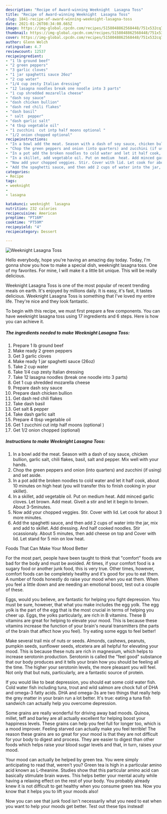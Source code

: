 ```yaml
---
description: "Recipe of Award-winning Weeknight  Lasagna Toss"
title: "Recipe of Award-winning Weeknight  Lasagna Toss"
slug: 1841-recipe-of-award-winning-weeknight-lasagna-toss
date: 2021-01-26T08:34:08.665Z
image: https://img-global.cpcdn.com/recipes/5158048862568448/751x532cq70/weeknight-lasagna-toss-recipe-main-photo.jpg
thumbnail: https://img-global.cpcdn.com/recipes/5158048862568448/751x532cq70/weeknight-lasagna-toss-recipe-main-photo.jpg
cover: https://img-global.cpcdn.com/recipes/5158048862568448/751x532cq70/weeknight-lasagna-toss-recipe-main-photo.jpg
author: Glenn Welch
ratingvalue: 4.7
reviewcount: 12537
recipeingredient:
- "1 lb ground beef"
- "2 green peppers"
- "3 garlic cloves"
- "1 jar spaghetti sauce 26oz"
- "2 cup water"
- "1/4 cup zesty Italian dressing"
- "12 lasagna noodles break one noodle into 3 parts"
- "1 cup shredded mozarella cheese"
- "dash soy sauce"
- "dash chicken bullion"
- "dash red chili flakes"
- "dash basil"
- " salt  pepper"
- "dash garlic salt"
- "4 tbsp vegetable oil"
- "1 zucchini  cut intp half moons optional "
- "1/2 onion chopped optional"
recipeinstructions:
- "In a bowl add the meat. Season with a dash of soy sauce, chicken bullion, garlic salt, chili flakes, basil,  salt and pepper. Mix well with your hands."
- "Chop the green peppers and onion (into quarters) and zucchini (if using) and set aside."
- "In a pot add the broken noodles to cold water and let it half cook, about 10 minutes on high heat (you will transfer this to finish cooking  in your skillet)."
- "In a skillet, add vegetable oil. Put on medium  heat. Add minced garlic cloves. Let brown. Add meat. Giveit a stir and let it begin to brown. About 3-5minutes."
- "Now add your chopped veggies. Stir. Cover with lid. Let cook for about 3 more minutes."
- "Add the spaghetti sauce, and then add 2 cups of water into the jar, mix and add to skillet. Add dressing. And half cooked noodles. Stir ocassionaly. About 5 minutes, then add cheese on top and Cover with lid. Let stand for 5 min on low heat."
categories:
- Recipe
tags:
- weeknight
- 
- lasagna

katakunci: weeknight  lasagna 
nutrition: 232 calories
recipecuisine: American
preptime: "PT16M"
cooktime: "PT59M"
recipeyield: "4"
recipecategory: Dessert

---
```



![Weeknight  Lasagna Toss](https://img-global.cpcdn.com/recipes/5158048862568448/751x532cq70/weeknight-lasagna-toss-recipe-main-photo.jpg)

Hello everybody, hope you're having an amazing day today. Today, I'm gonna show you how to make a special dish, weeknight  lasagna toss. One of my favorites. For mine, I will make it a little bit unique. This will be really delicious.

Weeknight  Lasagna Toss is one of the most popular of recent trending meals on earth. It's enjoyed by millions daily. It is easy, it's fast, it tastes delicious. Weeknight  Lasagna Toss is something that I've loved my entire life. They're nice and they look fantastic.




To begin with this recipe, we must first prepare a few components. You can have weeknight  lasagna toss using 17 ingredients and 6 steps. Here is how you can achieve it.

<!--inarticleads1-->

##### The ingredients needed to make Weeknight  Lasagna Toss:

1. Prepare 1 lb ground beef
1. Make ready 2 green peppers
1. Get 3 garlic cloves
1. Make ready 1 jar spaghetti sauce (26oz)
1. Take 2 cup water
1. Take 1/4 cup zesty Italian dressing
1. Take 12 lasagna noodles (break one noodle into 3 parts)
1. Get 1 cup shredded mozarella cheese
1. Prepare dash soy sauce
1. Prepare dash chicken bullion
1. Get dash red chili flakes
1. Take dash basil
1. Get  salt &amp; pepper
1. Take dash garlic salt
1. Prepare 4 tbsp vegetable oil
1. Get 1 zucchini  cut intp half moons (optional )
1. Get 1/2 onion chopped (optional)




<!--inarticleads2-->

##### Instructions to make Weeknight  Lasagna Toss:

1. In a bowl add the meat. Season with a dash of soy sauce, chicken bullion, garlic salt, chili flakes, basil,  salt and pepper. Mix well with your hands.
1. Chop the green peppers and onion (into quarters) and zucchini (if using) and set aside.
1. In a pot add the broken noodles to cold water and let it half cook, about 10 minutes on high heat (you will transfer this to finish cooking  in your skillet).
1. In a skillet, add vegetable oil. Put on medium  heat. Add minced garlic cloves. Let brown. Add meat. Giveit a stir and let it begin to brown. About 3-5minutes.
1. Now add your chopped veggies. Stir. Cover with lid. Let cook for about 3 more minutes.
1. Add the spaghetti sauce, and then add 2 cups of water into the jar, mix and add to skillet. Add dressing. And half cooked noodles. Stir ocassionaly. About 5 minutes, then add cheese on top and Cover with lid. Let stand for 5 min on low heat.




Foods That Can Make Your Mood Better


For the most part, people have been taught to think that "comfort" foods are bad for the body and must be avoided. At times, if your comfort food is a sugary food or another junk food, this is very true. Other times, however, comfort foods can be completely healthy and it's good for you to eat them. A number of foods honestly do raise your mood when you eat them. When you feel a little down and are needing an emotional boost, test out a couple of these.

Eggs, would you believe, are fantastic for helping you fight depression. You must be sure, however, that what you make includes the egg yolk. The egg yolk is the part of the egg that is the most crucial in terms of helping you cheer up. Eggs, the yolks particularly, are rich in B vitamins. These B vitamins are great for helping to elevate your mood. This is because these vitamins increase the function of your brain's neural transmitters (the parts of the brain that affect how you feel). Try eating some eggs to feel better!

Make several trail mix of nuts or seeds. Almonds, cashews, peanuts, pumpkin seeds, sunflower seeds, etcetera are all helpful for elevating your mood. This is because these nuts are rich in magnesium, which helps to increase serotonin production. Serotonin is called the "feel good" substance that our body produces and it tells your brain how you should be feeling all the time. The higher your serotonin levels, the more pleasant you will feel. Not only that but nuts, particularly, are a fantastic source of protein.

If you would like to beat depression, you should eat some cold water fish. Cold water fish including tuna, trout and wild salmon are chock full of DHA and omega-3 fatty acids. DHA and omega-3s are two things that really help the grey matter in your brain run a lot better. It's true: eating a tuna fish sandwich can actually help you overcome depression. 

Some grains are really wonderful for driving away bad moods. Quinoa, millet, teff and barley are all actually excellent for helping boost your happiness levels. These grains can help you feel full for longer too, which is a mood improver. Feeling starved can actually make you feel terrible! The reason these grains are so great for your mood is that they are not difficult for your body to digest and process. They are easier to digest than other foods which helps raise your blood sugar levels and that, in turn, raises your mood.

Your mood can actually be helped by green tea. You were simply anticipating to read that, weren't you? Green tea is high in a particular amino acid known as L-theanine. Studies show that this particular amino acid can basically stimulate brain waves. This helps better your mental acuity while having a relaxing effect on the rest of your body. You probably already knew it is not difficult to get healthy when you consume green tea. Now you know that it helps you to lift your moods also!

Now you can see that junk food isn't necessarily what you need to eat when you want to help your moods get better. Test out  these tips  instead!

